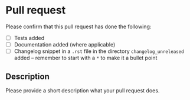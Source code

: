 # Pull request

Please confirm that this pull request has done the following:

- [ ] Tests added
- [ ] Documentation added (where applicable)
- [ ] Changelog snippet in a `.rst` file in the directory `changelog_unreleased` added – remember to start with a `*` to make it a bullet point

## Description

Please provide a short description what your pull request does.
